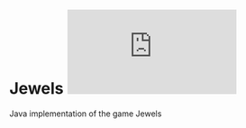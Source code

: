 Jewels [![Analytics](https://ga-beacon.appspot.com/UA-46815416-5/Jewels/README.md)](https://github.com/igrigorik/ga-beacon)
======

Java implementation of the game Jewels

